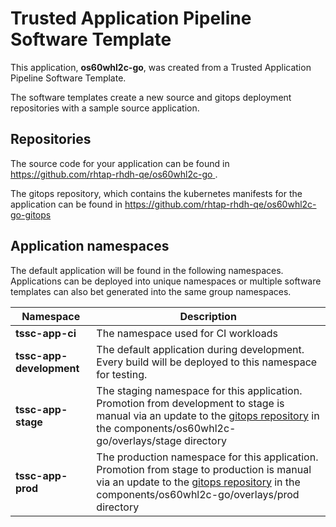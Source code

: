 # Trusted Application Pipeline Software Template

This application, **os60whl2c-go**, was created from a Trusted Application Pipeline Software Template.

The software templates create a new source and gitops deployment repositories with a sample source application. 

## Repositories

The source code for your application can be found in [https://github.com/rhtap-rhdh-qe/os60whl2c-go ](https://github.com/rhtap-rhdh-qe/os60whl2c-go ).
 
The gitops repository, which contains the kubernetes manifests for the application can be found in 
[https://github.com/rhtap-rhdh-qe/os60whl2c-go-gitops ](https://github.com/rhtap-rhdh-qe/os60whl2c-go-gitops ) 

## Application namespaces 

The default application will be found in the following namespaces. Applications can be deployed into unique namespaces or multiple software templates can also bet generated into the same group namespaces.  

|  Namespace   |  Description   |  
| -------- | -------- |
| **tssc-app-ci** | The namespace used for CI workloads |
| **tssc-app-development** | The default application during development. Every build will be deployed to this namespace for testing. |
| **tssc-app-stage** | The staging namespace for this application. Promotion from development to stage is manual via an update to the [gitops repository](https://github.com/rhtap-rhdh-qe/os60whl2c-go-gitops ) in the components/os60whl2c-go/overlays/stage directory |
| **tssc-app-prod** | The production namespace for this application. Promotion from stage to production is manual via an update to the [gitops repository](https://github.com/rhtap-rhdh-qe/os60whl2c-go-gitops ) in the components/os60whl2c-go/overlays/prod directory |